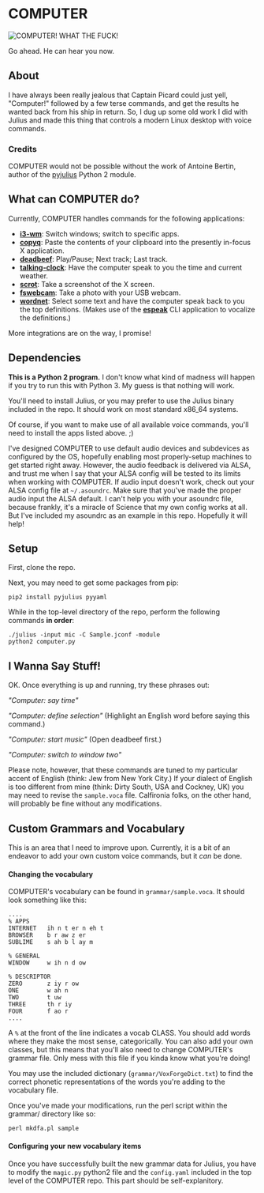 # COMPUTER

![COMPUTER! WHAT THE FUCK!](http://originaldave77.files.wordpress.com/2014/03/picards-computer.jpg)

Go ahead. He can hear you now.

## About

I have always been really jealous that Captain Picard could just yell, "Computer!" followed by a few terse commands, and get the results he wanted back from his ship in return. So, I dug up some old work I did with Julius and made this thing that controls a modern Linux desktop with voice commands.

### Credits

COMPUTER would not be possible without the work of Antoine Bertin, author of the [pyjulius](https://github.com/Diaoul/pyjulius) Python 2 module.

## What can COMPUTER do?

Currently, COMPUTER handles commands for the following applications:

* [**i3-wm**](https://github.com/i3/i3): Switch windows; switch to specific apps.
* [**copyq**](https://github.com/hluk/CopyQ): Paste the contents of your clipboard into the presently in-focus X application.
* [**deadbeef**](https://github.com/Alexey-Yakovenko/deadbeef): Play/Pause; Next track; Last track.
* [**talking-clock**](https://github.com/stormdragon2976/talking-clock): Have the computer speak to you the time and current weather.
* [**scrot**](https://github.com/dreamer/scrot): Take a screenshot of the X screen.
* [**fswebcam**](https://github.com/fsphil/fswebcam): Take a photo with your USB webcam.
* [**wordnet**](https://github.com/wordnet/wordnet): Select some text and have the computer speak back to you the top definitions. (Makes use of the [**espeak**](https://github.com/eeejay/espeak) CLI application to vocalize the definitions.)

More integrations are on the way, I promise!

## Dependencies

**This is a Python 2 program.** I don't know what kind of madness will happen if you try to run this with Python 3. My guess is that nothing will work.

You'll need to install Julius, or you may prefer to use the Julius binary included in the repo. It should work on most standard x86_64 systems.

Of course, if you want to make use of all available voice commands, you'll need to install the apps listed above. ;)

I've designed COMPUTER to use default audio devices and subdevices as configured by the OS, hopefully enabling most properly-setup machines to get started right away. However, the audio feedback is delivered via ALSA, and trust me when I say that your ALSA config will be tested to its limits when working with COMPUTER. If audio input doesn't work, check out your ALSA config file at `~/.asoundrc`. Make sure that you've made the proper audio input the ALSA default. I can't help you with your asoundrc file, because frankly, it's a miracle of Science that my own config works at all. But I've included my asoundrc as an example in this repo. Hopefully it will help!

## Setup

First, clone the repo.

Next, you may need to get some packages from pip:

`pip2 install pyjulius pyyaml`

While in the top-level directory of the repo, perform the following commands **in order**:

```
./julius -input mic -C Sample.jconf -module
python2 computer.py
```

## I Wanna Say Stuff!

OK. Once everything is up and running, try these phrases out:

*"Computer: say time"*

*"Computer: define selection"* (Highlight an English word before saying this command.)

*"Computer: start music"* (Open deadbeef first.)

*"Computer: switch to window two"*

Please note, however, that these commands are tuned to my particular accent of English (think: Jew from New York City.) If your dialect of English is too different from mine (think: Dirty South, USA and Cockney, UK) you may need to revise the `sample.voca` file. Calfironia folks, on the other hand, will probably be fine without any modifications.

## Custom Grammars and Vocabulary

This is an area that I need to improve upon. Currently, it is a bit of an endeavor to add your own custom voice commands, but it _can_ be done.

#### Changing the vocabulary

COMPUTER's vocabulary can be found in `grammar/sample.voca`. It should look something like this:

```
....
% APPS
INTERNET   ih n t er n eh t
BROWSER    b r aw z er        
SUBLIME    s ah b l ay m

% GENERAL
WINDOW     w ih n d ow

% DESCRIPTOR
ZERO       z iy r ow
ONE        w ah n
TWO        t uw
THREE      th r iy
FOUR       f ao r
....
```

A `%` at the front of the line indicates a vocab CLASS. You should add words where they make the most sense, categorically. You can also add your own classes, but this means that you'll also need to change COMPUTER's grammar file. Only mess with this file if you kinda know what you're doing!

You may use the included dictionary (`grammar/VoxForgeDict.txt`) to find the correct phonetic representations of the words you're adding to the vocabulary file.

Once you've made your modifications, run the perl script within the grammar/ directory like so:

`perl mkdfa.pl sample`

#### Configuring your new vocabulary items

Once you have successfully built the new grammar data for Julius, you have to modify the `magic.py` python2 file and the `config.yaml` included in the top level of the COMPUTER repo. This part should be self-explanitory.
